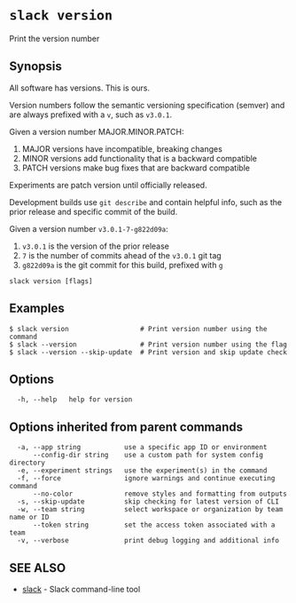 # `slack version`

Print the version number

## Synopsis

All software has versions. This is ours.

Version numbers follow the semantic versioning specification (semver)
and are always prefixed with a `v`, such as `v3.0.1`.

Given a version number MAJOR.MINOR.PATCH:

1. MAJOR versions have incompatible, breaking changes
2. MINOR versions add functionality that is a backward compatible
3. PATCH versions make bug fixes that are backward compatible

Experiments are patch version until officially released.

Development builds use `git describe` and contain helpful info,
such as the prior release and specific commit of the build.

Given a version number `v3.0.1-7-g822d09a`:

1. `v3.0.1`   is the version of the prior release
2. `7`        is the number of commits ahead of the `v3.0.1` git tag
3. `g822d09a` is the git commit for this build, prefixed with `g`

```
slack version [flags]
```

## Examples

```
$ slack version                  # Print version number using the command
$ slack --version                # Print version number using the flag
$ slack --version --skip-update  # Print version and skip update check
```

## Options

```
  -h, --help   help for version
```

## Options inherited from parent commands

```
  -a, --app string           use a specific app ID or environment
      --config-dir string    use a custom path for system config directory
  -e, --experiment strings   use the experiment(s) in the command
  -f, --force                ignore warnings and continue executing command
      --no-color             remove styles and formatting from outputs
  -s, --skip-update          skip checking for latest version of CLI
  -w, --team string          select workspace or organization by team name or ID
      --token string         set the access token associated with a team
  -v, --verbose              print debug logging and additional info
```

## SEE ALSO

* [slack](slack)	 - Slack command-line tool

